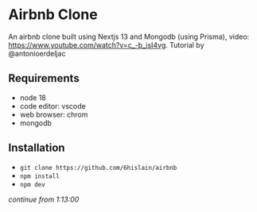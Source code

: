 # Airbnb Clone

An airbnb clone built using Nextjs 13 and Mongodb (using Prisma), video: https://www.youtube.com/watch?v=c_-b_isI4vg.
Tutorial by @antonioerdeljac

## Requirements

- node 18
- code editor: vscode
- web browser: chrom
- mongodb

## Installation

- `git clone https://github.com/6hislain/airbnb`
- `npm install`
- `npm dev`

_continue from 1:13:00_
